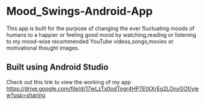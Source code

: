 # Mood_Swings-Android-App
This app is built for the purpose of changing the ever fluctuating moods of humans to a happier or feeling good mood by watching,reading or listening to my mood-wise recommended YouTube videos,songs,movies or motivational thought images.

## Built using Android Studio
Check out this link to view the working of my app
https://drive.google.com/file/d/17wLzTx0odTogr4HP7EtXXrEg2LOnyGOf/view?usp=sharing
